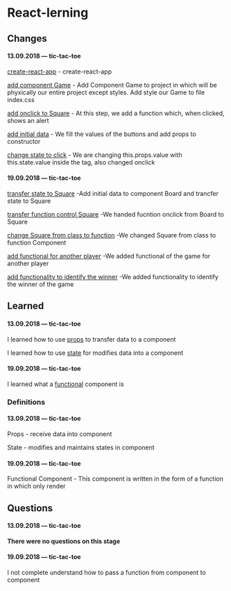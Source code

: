 # React-lerning

## Changes

#### 13.09.2018 — tic-tac-toe
[create-react-app](https://github.com/Mikele11/React-lerning/commit/93ec21bbc7fc770a338d67c22d1c36802893e12a) - create-react-app

[add component Game](https://github.com/Mikele11/React-lerning/commit/4c4e7711328c59e8924fe4b14f58008f38048f48) -  Add Component Game to project in which will be phyxically our entire project except styles. Add style our Game to file index.css

[add onclick to Square](https://github.com/Mikele11/React-lerning/commit/619422ac598e09e7796587708d4ae393ba348d07) - At this step, we add a function which, when clicked, shows an alert

[add initial data](https://github.com/Mikele11/React-lerning/commit/bf11d168d166e87f86aeed8203669ad89c98af14) - We fill the values of the buttons and add props to constructor

[change state to click](https://github.com/Mikele11/React-lerning/commit/e15cf9ed779a51f3ca6642f5830298fc7b2b03ec) - We are changing this.props.value with this.state.value inside the tag, also changed onclick

#### 19.09.2018 — tic-tac-toe
[transfer state to Square](https://github.com/Mikele11/React-lerning/commit/e0fe4dd6d53b6c551a4f845543e5dd6d4bb7488f) -Add initial data to component Board and trancfer state to Square

[transfer function control Square](https://github.com/Mikele11/React-lerning/commit/7ac990d48cdf6cf8aab004d0636542ea636461ac) -We handed fucntion onclick from Board to Square

[change Square from class to function](https://github.com/Mikele11/React-lerning/commit/260d8bbb1d7639370cd8b95d70383c75f833f1b7) -We changed Square from class to function Component

[add functional for another player](https://github.com/Mikele11/React-lerning/commit/8f41712c4e0ea161d3e65a216dffee597e7fd179) -We added functional of the game for another player

[add functionality to identify the winner](https://github.com/Mikele11/React-lerning/commits/tic-tac-toe-19-09-2018) -We added functionality to identify the winner of the game

## Learned

#### 13.09.2018 — tic-tac-toe
I learned how to use [props](#props) to transfer data to a component

I learned how to use [state](#state) for modifies data into a component

#### 19.09.2018 — tic-tac-toe
I learned what a [functional](#functional) component is

### Definitions

#### 13.09.2018 — tic-tac-toe

<a name="props"></a>Props - receive data into component

<a name="state"></a>State - modifies and maintains states in component

#### 19.09.2018 — tic-tac-toe

<a name="functional"></a>Functional Component - This component is written in the form of a function in which only render

## Questions

#### 13.09.2018 — tic-tac-toe

**There were no questions on this stage**

#### 19.09.2018 — tic-tac-toe

I not complete understand how to pass a function from component to component
